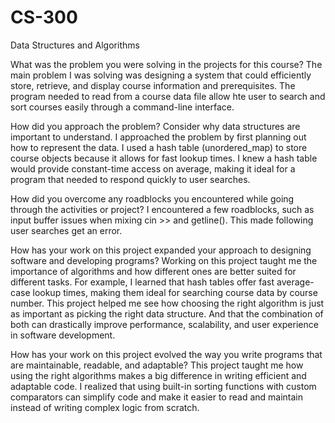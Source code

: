 # CS-300
Data Structures and Algorithms

What was the problem you were solving in the projects for this course?
  The main problem I was solving was designing a system that could efficiently store, retrieve, and display course information and prerequisites. The program needed to read from a course data file allow hte user to search and sort courses easily through a command-line interface.

How did you approach the problem? Consider why data structures are important to understand.
  I approached the problem by first planning out how to represent the data. I used a hash table (unordered_map) to store course objects because it allows for fast lookup times. I knew a hash table would provide constant-time access on average, making it ideal for a program that needed to respond quickly to user searches.

How did you overcome any roadblocks you encountered while going through the activities or project?
  I encountered a few roadblocks, such as input buffer issues when mixing cin >> and getline(). This made following user searches get an error.

How has your work on this project expanded your approach to designing software and developing programs?
  Working on this project taught me the importance of algorithms and how different ones are better suited for different tasks. For example, I learned that hash tables offer fast average-case lookup times, making them ideal for searching course data by course number. This project helped me see how choosing the right algorithm is just as important as picking the right data structure. And that the combination of both can drastically improve performance, scalability, and user experience in software development.

How has your work on this project evolved the way you write programs that are maintainable, readable, and adaptable?
  This project taught me how using the right algorithms makes a big difference in writing efficient and adaptable code. I realized that using built-in sorting functions with custom comparators can simplify code and make it easier to read and maintain instead of writing complex logic from scratch.
